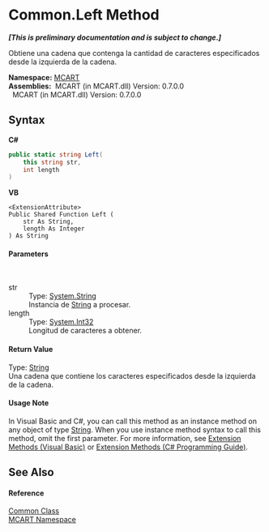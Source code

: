 # Common.Left Method 
 _**\[This is preliminary documentation and is subject to change.\]**_

Obtiene una cadena que contenga la cantidad de caracteres especificados desde la izquierda de la cadena.

**Namespace:**&nbsp;<a href="89e7854f-fe6f-d208-fb0c-b17953422852">MCART</a><br />**Assemblies:**&nbsp;&nbsp;MCART (in MCART.dll) Version: 0.7.0.0<br />&nbsp;&nbsp;MCART (in MCART.dll) Version: 0.7.0.0<br />

## Syntax

**C#**<br />
``` C#
public static string Left(
	this string str,
	int length
)
```

**VB**<br />
``` VB
<ExtensionAttribute>
Public Shared Function Left ( 
	str As String,
	length As Integer
) As String
```


#### Parameters
&nbsp;<dl><dt>str</dt><dd>Type: <a href="http://msdn2.microsoft.com/es-es/library/s1wwdcbf" target="_blank">System.String</a><br />Instancia de <a href="http://msdn2.microsoft.com/es-es/library/s1wwdcbf" target="_blank">String</a> a procesar.</dd><dt>length</dt><dd>Type: <a href="http://msdn2.microsoft.com/es-es/library/td2s409d" target="_blank">System.Int32</a><br />Longitud de caracteres a obtener.</dd></dl>

#### Return Value
Type: <a href="http://msdn2.microsoft.com/es-es/library/s1wwdcbf" target="_blank">String</a><br />Una cadena que contiene los caracteres especificados desde la izquierda de la cadena.

#### Usage Note
In Visual Basic and C#, you can call this method as an instance method on any object of type <a href="http://msdn2.microsoft.com/es-es/library/s1wwdcbf" target="_blank">String</a>. When you use instance method syntax to call this method, omit the first parameter. For more information, see <a href="http://msdn.microsoft.com/en-us/library/bb384936.aspx">Extension Methods (Visual Basic)</a> or <a href="http://msdn.microsoft.com/en-us/library/bb383977.aspx">Extension Methods (C# Programming Guide)</a>.

## See Also


#### Reference
<a href="2fd80ad6-3642-bb7d-ce7a-ef1284d6d716">Common Class</a><br /><a href="89e7854f-fe6f-d208-fb0c-b17953422852">MCART Namespace</a><br />